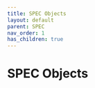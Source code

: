 ```yaml
---
title: SPEC Objects
layout: default
parent: SPEC
nav_order: 1
has_children: true
---
```


# SPEC Objects